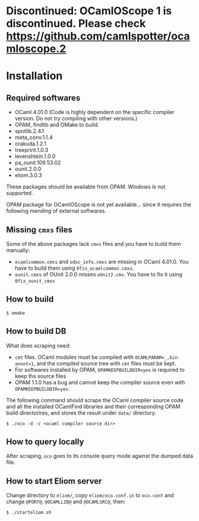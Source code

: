 # Discontinued: OCamlOScope 1 is discontinued.  Please check https://github.com/camlspotter/ocamloscope.2

Installation
===========================

Required softwares
---------------------------

* OCaml 4.01.0 (Code is highly dependent on the specific compiler version. Do not try compiling with other versions.)
* OPAM, findlib and OMake to build.
* spotlib.2.4.1
* meta_conv.1.1.4
* orakuda.1.2.1
* treeprint.1.0.3
* levenshtein.1.0.0
* pa_ounit.109.53.02
* ounit.2.0.0
* eliom.3.0.3

These packages should be available from OPAM. Windows is not supported.

OPAM package for OCamlOScope is not yet available... since it requires the following mending of external softwares.


Missing `cmxs` files
---------------------------

Some of the above packages lack `cmxs` files and you have to build them manually:

* `ocamlcommon.cmxs` and `odoc_info.cmxs` are missing in OCaml 4.01.0. You have to build them using `0fix_ocamlcommon.cmxs`.
* `ounit.cmxs` of OUnit 2.0.0 misses `oUnit2.cmx`. You have to fix it using `0fix_ounit_cmxs`

How to build
---------------------------

```shell
$ omake
```

How to build DB
---------------------------

What does scraping need:

* `cmt` files. OCaml modules must be compiled with `OCAMLPARAM=_,bin-annot=1`, and the compiled source tree with `cmt` files must be kept.
* For softwares installed by OPAM, `OPAMKEEPBUILDDIR=yes` is required to keep ths source files
* OPAM 1.1.0 has a bug and cannot keep the compiler source even with `OPAMKEEPBUILDDIR=yes`.

The following command should scrape the OCaml compiler source code and all the installed OCamlFind libraries and their corresponding OPAM build directorires, and stores the result under `data/` directory.

```shell
$ ./oco -d -c <ocaml compiler source dir>
```

How to query locally
---------------------------

After scraping, `oco` goes to its console query mode against the dumped data file.

How to start Eliom server
---------------------------------

Change directory to `eliom/`, copy `eliom/oco.conf.in` to `oco.conf` and change `@PORT@`, `@OCAMLLIB@` and `@OCAMLSRC@`, then:

```shell
$ ./starteliom.sh
```
